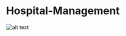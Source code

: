 # Hospital-Management
![alt text](https://github.com/Zeeshan-jamal/Hospital-Management/hospital-management-systemdatabase-11-2048.png)
